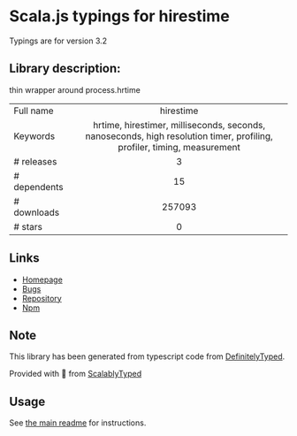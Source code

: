
# Scala.js typings for hirestime

Typings are for version 3.2

## Library description:
thin wrapper around process.hrtime

|                    |                 |
| ------------------ | :-------------: |
| Full name          | hirestime |
| Keywords           | hrtime, hirestimer, milliseconds, seconds, nanoseconds, high resolution timer, profiling, profiler, timing, measurement |
| # releases         | 3 |
| # dependents       | 15 |
| # downloads        | 257093 |
| # stars            | 0 |

## Links
- [Homepage](https://github.com/seriousManual/hirestime#readme)
- [Bugs](https://github.com/seriousManual/hirestime/issues)
- [Repository](https://github.com/seriousManual/hirestime)
- [Npm](https://www.npmjs.com/package/hirestime)
    


## Note
This library has been generated from typescript code from [DefinitelyTyped](https://definitelytyped.org).

Provided with :purple_heart: from [ScalablyTyped](https://github.com/oyvindberg/ScalablyTyped)

## Usage
See [the main readme](../../readme.md) for instructions.


